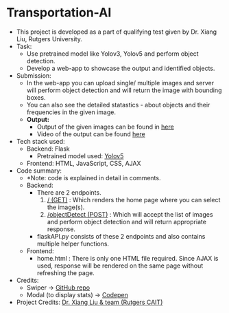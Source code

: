 # Transportation-AI
* This project is developed as a part of qualifying test given by Dr. Xiang Liu, Rutgers University.
* Task:
  * Use pretrained model like Yolov3, Yolov5 and perform object detection. <br>
  * Develop a web-app to showcase the output and identified objects.
* Submission:
  * In the web-app you can upload single/ multiple images and server will perform object detection and will return the image with bounding boxes.
  * You can also see the detailed statastics - about objects and their frequencies in the given image.
  * **Output:** 
       * Output of the given images can be found in [here](https://github.com/vraj152/Transportation-AI/tree/master/static/OutputImages)
       * Video of the output can be found [here](https://github.com/vraj152/Transportation-AI/tree/master/output)
* Tech stack used:
  * Backend: Flask
    * Pretrained model used: [Yolov5](https://github.com/ultralytics/yolov5)
  * Frontend: HTML, JavaScript, CSS, AJAX
* Code summary:
  * *Note: code is explained in detail in comments.
  * Backend: 
    * There are 2 endpoints.
      1. [/ (GET)](https://github.com/vraj152/Transportation-AI/blob/1ee85a68aac6bfde123d20ef3856eae54475d8a0/flaskAPI.py#L20) : Which renders the home page where you can select the image(s).
      2. [/objectDetect (POST)](https://github.com/vraj152/Transportation-AI/blob/1ee85a68aac6bfde123d20ef3856eae54475d8a0/flaskAPI.py#L24) : Which will accept the list of images and perform object detection and will return appropriate response.
    * flaskAPI.py consists of these 2 endpoints and also contains multiple helper functions.
  * Frontend:
    * home.html : There is only one HTML file required. Since AJAX is used, response will be rendered on the same page without refreshing the page.
* Credits:
  * Swiper -> [GitHub repo](https://github.com/nolimits4web/Swiper)
  * Modal (to display stats) -> [Codepen](https://codepen.io/edznan/pen/JMJQbr)
* Project Credits: [Dr. Xiang Liu & team (Rutgers CAIT)](https://cait.rutgers.edu/directory/xiang-liu/)
